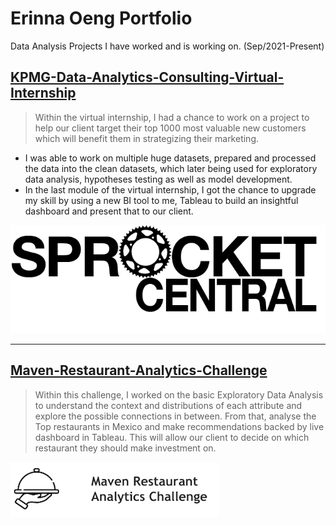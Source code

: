 # Erinna Oeng Portfolio
Data Analysis Projects I have worked and is working on. (Sep/2021-Present)

## [KPMG-Data-Analytics-Consulting-Virtual-Internship](https://github.com/erinnaog/KPMG-Data-Analytics-Consulting-Virtual-Internship)
> Within the virtual internship, I had a chance to work on a project to help our client target their top 1000 most valuable new customers which will benefit them in strategizing their marketing. 
- I was able to work on multiple huge datasets, prepared and processed the data into the clean datasets, which later being used for exploratory data analysis, hypotheses testing as well as model development. 
- In the last module of the virtual internship, I got the chance to upgrade my skill by using a new BI tool to me, Tableau to build an insightful dashboard and present that to our client.

![Sprocket Central](/images/sprocket_central_logo.png)

---

## [Maven-Restaurant-Analytics-Challenge](https://github.com/erinnaog/Maven-Restaurant-Challenge)
> Within this challenge, I worked on the basic Exploratory Data Analysis to understand the context and distributions of each attribute and explore the possible connections in between. 
From that, analyse the Top restaurants in Mexico and make recommendations backed by live dashboard in Tableau. This will allow our client to decide on which restaurant they should make investment on.

![Maven Restaurant Analytics Challenge](/images/Logo.png)

